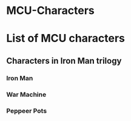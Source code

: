 # MCU-Characters
<DOCTYPE html>
<html>
    <head>
        <meta charset="utf-8">
      <link rel="stylesheet" href="style.css">
        <title>List of MCU characters</title>
    </head>
    <body>

<h1>List of MCU characters</h1>
<h2>Characters in Iron Man trilogy</h2>
<h3>Iron Man</h3>
<h3>War Machine</h3>
<h3>Peppeer Pots</h3>

   </body>
</html>
